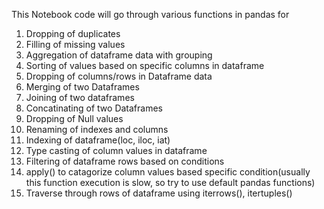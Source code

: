 This Notebook code will go through various functions in pandas for 
1. Dropping of duplicates
2. Filling of missing values
3. Aggregation of dataframe data with grouping
4. Sorting of values based on specific columns in dataframe
5. Dropping of columns/rows in Dataframe data
6. Merging of two Dataframes
7. Joining of two dataframes
8. Concatinating of two Dataframes
9. Dropping of Null values
10. Renaming of indexes and columns
11. Indexing of dataframe(loc, iloc, iat)
12. Type casting of column values in dataframe
13. Filtering of dataframe rows based on conditions
14. apply() to catagorize column values based specific condition(usually this function execution is slow, so try to use default pandas functions)
15. Traverse through rows of dataframe using iterrows(), itertuples()
